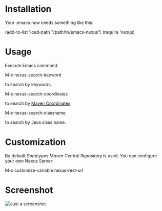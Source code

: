 # Installation 

Your .emacs now needs something like this:

  (add-to-list 'load-path "/path/to/emacs-nexus")
  (require 'nexus)

# Usage 

Execute Emacs command:

  M-x nexus-search-keyword

to search by keywords.

  M-x nexus-search-coordinates

to search by [Maven Coordinates](http://maven.apache.org/pom.html#Maven_Coordinates).

  M-x nexus-search-classname 

to search by Java class name.  

# Customization

By default *Sonatypes Maven Central Repository*  is used. You can configure your own Nexus Server:

 M-x customize-variable nexus-rest-url

# Screenshot
 
![Just a screenshot](emacs-nexus/raw/master/nexus-widget-screenshot.png) 